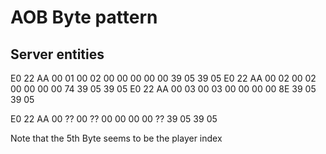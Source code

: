 # AOB Byte pattern

## Server entities
E0 22 AA 00 01 00 02 00 00 00 00 00 39 05 39 05
E0 22 AA 00 02 00 02 00 00 00 00 74 39 05 39 05
E0 22 AA 00 03 00 03 00 00 00 00 8E 39 05 39 05

E0 22 AA 00 ?? 00 ?? 00 00 00 00 ?? 39 05 39 05

Note that the 5th Byte seems to be the player index
